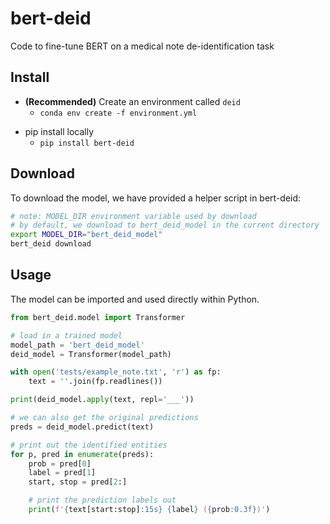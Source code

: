 # bert-deid

Code to fine-tune BERT on a medical note de-identification task

## Install

* **(Recommended)** Create an environment called `deid`
    * `conda env create -f environment.yml`
<!-- * conda: `conda install bert-deid` -->
* pip install locally
    * `pip install bert-deid`

## Download

To download the model, we have provided a helper script in bert-deid:

```sh
# note: MODEL_DIR environment variable used by download
# by default, we download to bert_deid_model in the current directory
export MODEL_DIR="bert_deid_model"
bert_deid download
```

## Usage

The model can be imported and used directly within Python.

```python
from bert_deid.model import Transformer

# load in a trained model
model_path = 'bert_deid_model'
deid_model = Transformer(model_path)

with open('tests/example_note.txt', 'r') as fp:
    text = ''.join(fp.readlines())

print(deid_model.apply(text, repl='___'))

# we can also get the original predictions
preds = deid_model.predict(text)

# print out the identified entities
for p, pred in enumerate(preds):
    prob = pred[0]
    label = pred[1]
    start, stop = pred[2:]

    # print the prediction labels out
    print(f'{text[start:stop]:15s} {label} ({prob:0.3f})')
```
